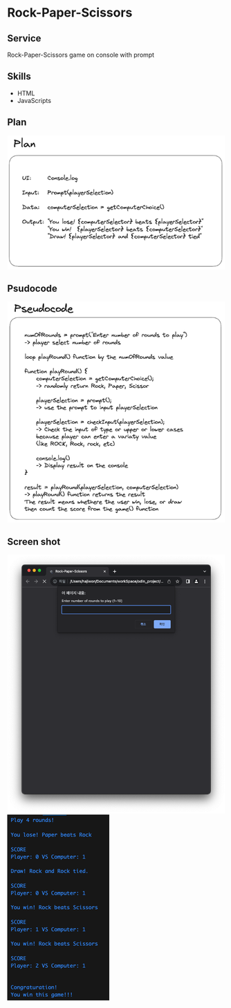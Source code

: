 # Rock-Paper-Scissors

## Service
Rock-Paper-Scissors game on console with prompt

## Skills
- HTML
- JavaScripts

## Plan
<img src="./img/plan.png">

## Psudocode
<img src="./img/pseudocode.png">

## Screen shot
<img src="./img/prompt.png">
<img src="./img/playOnConsole.png">

